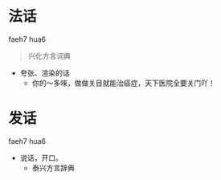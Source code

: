 # 法话
faeh7 hua6
> 兴化方言词典
- 夸张、渲染的话
  - 你的～多唻，做做关目就能治癌症，天下医院全要关门吖！

# 发话
faeh7 hua6
+ 说话，开口。
  * 泰兴方言辞典
